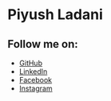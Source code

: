 # Piyush Ladani
## Follow me on:
- [GitHub](http://github.com/piyushladani)
- [LinkedIn](http://linkedin.com/in/piyush-ladani-505736a3)
- [Facebook](http://facebook.com/erpiyush.ladani)
- [Instagram](http://instagram.com/piyush_ladani)


